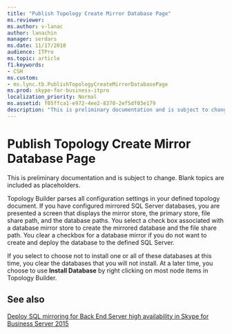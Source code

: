 ```yaml
---
title: "Publish Topology Create Mirror Database Page"
ms.reviewer: 
ms.author: v-lanac
author: lanachin
manager: serdars
ms.date: 11/17/2018
audience: ITPro
ms.topic: article
f1.keywords:
- CSH
ms.custom:
- ms.lync.tb.PublishTopologyCreateMirrorDatabasePage
ms.prod: skype-for-business-itpro
localization_priority: Normal
ms.assetid: f05ffca1-e972-4ee2-8370-2ef5df03e179
description: "This is preliminary documentation and is subject to change. Blank topics are included as placeholders."
---
```


# Publish Topology Create Mirror Database Page
 
This is preliminary documentation and is subject to change. Blank topics are included as placeholders.
  
Topology Builder parses all configuration settings in your defined topology document. If you have configured mirrored SQL Server databases, you are presented a screen that displays the mirror store, the primary store, file share path, and the database paths. You select a check box associated with a database mirror store to create the mirrored database and the file share path. You clear a checkbox for a database mirror if you do not want to create and deploy the database to the defined SQL Server.
  
 If you select to choose not to install one or all of these databases at this time, you clear the databases that you will not install. At a later time, you choose to use **Install Database** by right clicking on most node items in Topology Builder.
  
## See also

[Deploy SQL mirroring for Back End Server high availability in Skype for Business Server 2015](../../deploy/deploy-high-availability-and-disaster-recovery/sql-mirroring-for-high-availability.md)
